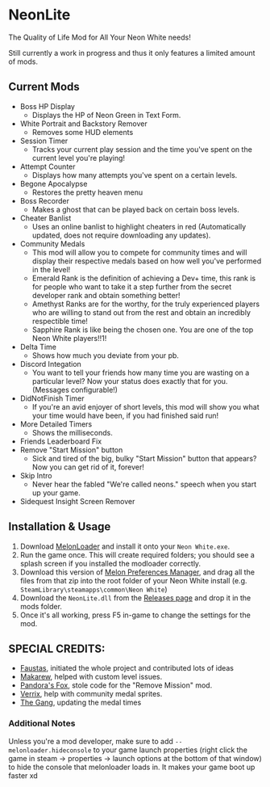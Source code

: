 # NeonLite
 The Quality of Life Mod for All Your Neon White needs!

Still currently a work in progress and thus it only features a limited amount of mods.

## Current Mods

* Boss HP Display
  * Displays the HP of Neon Green in Text Form.
* White Portrait and Backstory Remover
  * Removes some HUD elements
* Session Timer
  * Tracks your current play session and the time you've spent on the current level you're playing!
* Attempt Counter
  * Displays how many attempts you've spent on a certain levels.
* Begone Apocalypse
  * Restores the pretty heaven menu
* Boss Recorder
  * Makes a ghost that can be played back on certain boss levels.
* Cheater Banlist
  * Uses an online banlist to highlight cheaters in red (Automatically updated, does not require downloading any updates).
* Community Medals
  * This mod will allow you to compete for community times and will display their respective medals based on how well you've performed in the level!
  * Emerald Rank is the definition of achieving a Dev+ time, this rank is for people who want to take it a step further from the secret developer rank and obtain something better!
  * Amethyst Ranks are for the worthy, for the truly experienced players who are willing to stand out from the rest and obtain an incredibly respectible time!
  * Sapphire Rank is like being the chosen one. You are one of the top Neon White players!!1!
* Delta Time
  * Shows how much you deviate from your pb.
* Discord Integation
  * You want to tell your friends how many time you are wasting on a particular level? Now your status does exactly that for you. (Messages configurable!)
* DidNotFinish Timer
  * If you're an avid enjoyer of short levels, this mod will show you what your time would have been, if you had finished said run!
* More Detailed Timers
  * Shows the milliseconds.
* Friends Leaderboard Fix
* Remove "Start Mission" button
  * Sick and tired of the big, bulky "Start Mission" button that appears? Now you can get rid of it, forever!
* Skip Intro
  * Never hear the fabled "We're called neons." speech when you start up your game.
* Sidequest Insight Screen Remover

## Installation & Usage

1. Download [MelonLoader](https://github.com/LavaGang/MelonLoader/releases/latest) and install it onto your `Neon White.exe`.
2. Run the game once. This will create required folders; you should see a splash screen if you installed the modloader correctly.
3. Download this version of [Melon Preferences Manager](https://cdn.discordapp.com/attachments/991005812094799922/1109821695805640744/melonprefsmanager.rar), and drag all the files from that zip into the root folder of your Neon White install (e.g. `SteamLibrary\steamapps\common\Neon White`)
4. Download the `NeonLite.dll` from the [Releases page](https://github.com/MOPSKATER/NeonLite/releases) and drop it in the mods folder.
5. Once it's all working, press F5 in-game to change the settings for the mod.

## SPECIAL CREDITS:

* [Faustas](https://github.com/Faustas156), initiated the whole project and contributed lots of ideas
* [Makarew](https://github.com/Makarew), helped with custom level issues.
* [Pandora's Fox](https://github.com/PandorasFox), stole code for the "Remove Mission" mod.
* [Verrix](https://discord.gg/SFnWweK8r9), help with community medal sprites.
* [The Gang](https://github.com/steelLMG), updating the medal times

### Additional Notes

Unless you're a mod developer, make sure to add `--melonloader.hideconsole` to your game launch properties (right click the game in steam -> properties -> launch options at the bottom of that window) to hide the console that melonloader loads in. It makes your game boot up faster xd
